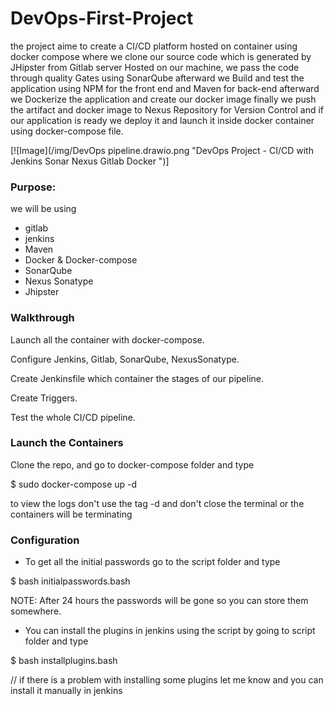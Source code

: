 # DevOps-First-Project
the project aime to create a CI/CD platform hosted on container using docker compose where we clone our source code which is
generated by JHipster from Gitlab server Hosted on our machine, we pass the code through quality Gates using SonarQube
afterward we Build and test the application using NPM for the front end and Maven for back-end afterward we Dockerize the
application and create our docker image finally we push the artifact and docker image to Nexus Repository for Version Control
and if our application is ready we deploy it and launch it inside docker container using docker-compose file.


[![Image](/img/DevOps pipeline.drawio.png "DevOps Project - CI/CD with Jenkins Sonar Nexus Gitlab Docker ")]

### Purpose:
we will be using 
- gitlab
- jenkins
- Maven
- Docker & Docker-compose
- SonarQube
- Nexus Sonatype
- Jhipster

### Walkthrough

Launch all the container with docker-compose.

Configure Jenkins, Gitlab, SonarQube, NexusSonatype.

Create Jenkinsfile which container the stages of our pipeline.

Create Triggers.

Test the whole CI/CD pipeline.

### Launch the Containers

Clone the repo, and go to docker-compose folder and type

 $ sudo docker-compose up -d 

to view the logs don't use the tag -d and don't close the terminal or the containers will be terminating

### Configuration

- To get all the initial passwords go to the script folder and type 

 $ bash initialpasswords.bash

NOTE: After 24 hours the passwords will be gone so you can store them somewhere.

- You can install the plugins in jenkins using the script by going to script folder and type

 $ bash installplugins.bash

// if there is a problem with installing some plugins let me know and you can install it manually in jenkins
